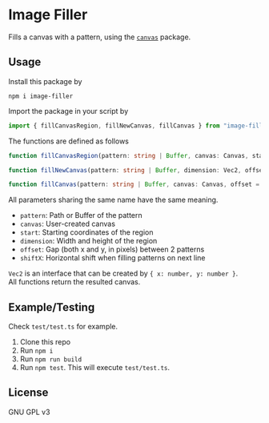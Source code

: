 # Image Filler
Fills a canvas with a pattern, using the [`canvas`](https://github.com/Automattic/node-canvas) package.

## Usage
Install this package by
```
npm i image-filler
```

Import the package in your script by
```js
import { fillCanvasRegion, fillNewCanvas, fillCanvas } from "image-filler"
```

The functions are defined as follows
```ts
function fillCanvasRegion(pattern: string | Buffer, canvas: Canvas, start: Vec2, dimension: Vec2, offset = VEC2_ZERO, shiftX = 0): Promise<Canvas>

function fillNewCanvas(pattern: string | Buffer, dimension: Vec2, offset = VEC2_ZERO, shiftX = 0): Promise<Canvas>

function fillCanvas(pattern: string | Buffer, canvas: Canvas, offset = VEC2_ZERO, shiftX = 0): Promise<Canvas>
```
All parameters sharing the same name have the same meaning.
- `pattern`: Path or Buffer of the pattern
- `canvas`: User-created canvas
- `start`: Starting coordinates of the region
- `dimension`: Width and height of the region
- `offset`: Gap (both x and y, in pixels) between 2 patterns
- `shiftX`: Horizontal shift when filling patterns on next line

`Vec2` is an interface that can be created by `{ x: number, y: number }`.  
All functions return the resulted canvas.

## Example/Testing
Check `test/test.ts` for example.

1. Clone this repo
2. Run `npm i`
3. Run `npm run build`
4. Run `npm test`. This will execute `test/test.ts`.

## License
GNU GPL v3